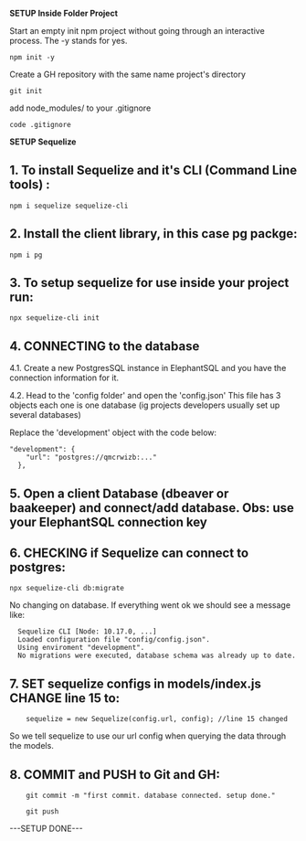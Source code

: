 **SETUP Inside Folder Project**

Start an empty init npm project without going through an interactive process. The -y stands for yes.

    npm init -y

Create a GH repository with the same name project's directory

    git init

add node_modules/ to your .gitignore

    code .gitignore

**SETUP Sequelize**

## 1. To install Sequelize and it's CLI (Command Line tools) :

`npm i sequelize sequelize-cli`

## 2. Install the client library, in this case pg packge:

`npm i pg`

## 3. To setup sequelize for use inside your project run:

`npx sequelize-cli init`

## 4. CONNECTING to the database

4.1. Create a new PostgresSQL instance in ElephantSQL and you have the connection information for it.

4.2. Head to the 'config folder' and open the 'config.json'
This file has 3 objects each one is one database (ig projects developers usually set up several databases)

Replace the 'development' object with the code below:

    "development": {
        "url": "postgres://qmcrwizb:..."
      },

## 5. Open a client Database (dbeaver or baakeeper) and connect/add database. Obs: use your ElephantSQL connection key

## 6. CHECKING if Sequelize can connect to postgres:

`npx sequelize-cli db:migrate`

No changing on database. If everything went ok we should see a message like:

      Sequelize CLI [Node: 10.17.0, ...]
      Loaded configuration file "config/config.json".
      Using enviroment "development".
      No migrations were executed, database schema was already up to date.

## 7. SET sequelize configs in models/index.js CHANGE line 15 to:

        sequelize = new Sequelize(config.url, config); //line 15 changed

So we tell sequelize to use our url config when querying the data through the models.

## 8. COMMIT and PUSH to Git and GH:

        git commit -m "first commit. database connected. setup done."

        git push

---SETUP DONE---
